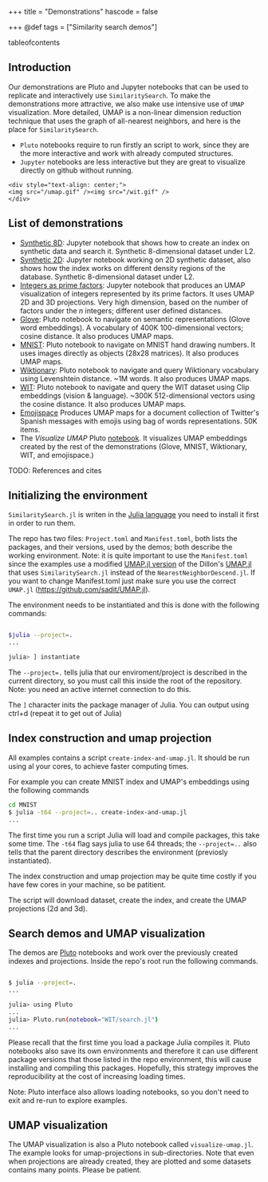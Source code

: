 +++
title = "Demonstrations"
hascode = false

+++
@def tags = ["Similarity search demos"]

tableofcontents

## Introduction

Our demonstrations are Pluto and Jupyter notebooks that can be used to replicate and interactively use `SimilaritySearch`.
To make the demonstrations more attractive, we also make use intensive use of `UMAP` visualization.
More detailed, UMAP is a non-linear dimension reduction technique that uses the graph of all-nearest neighbors,
and here is the place for `SimilaritySearch`.

- `Pluto` notebooks require to run firstly an script to work, since they are the more interactive and work with already computed structures.
- `Jupyter` notebooks are less interactive but they are great to visualize directly on github without running.

~~~
<div style="text-align: center;">
<img src="/umap.gif" /><img src="/wit.gif" />
</div>
~~~


## List of demonstrations
- [Synthetic 8D](https://github.com/sadit/SimilaritySearchDemos/blob/main/synthetic/random-dataset.ipynb): Jupyter notebook that shows how to create an index on synthetic data and search it. Synthetic 8-dimensional dataset under L2.
- [Synthetic 2D](https://github.com/sadit/SimilaritySearchDemos/blob/main/synthetic/2d.ipynb): Jupyter notebook working on 2D synthetic dataset, also shows how the index works on different density regions of the database. Synthetic 8-dimensional dataset under L2.
- [Integers as prime factors](https://github.com/sadit/SimilaritySearchDemos/blob/main/primes/primes-umap.ipynb): Jupyter notebook that produces an UMAP visualization of integers represented by its prime factors. It uses UMAP 2D and 3D projections. Very high dimension, based on the number of factors under the $n$ integers; different user defined distances.
- [Glove](https://github.com/sadit/SimilaritySearchDemos/tree/main/Glove/): Pluto notebook to navigate on semantic representations (Glove word embeddings). A vocabulary of 400K 100-dimensional vectors; cosine distance. It also produces UMAP maps.
- [MNIST](https://github.com/sadit/SimilaritySearchDemos/tree/main/MNIST/): Pluto notebook to navigate on MNIST hand drawing numbers. It uses images directly as objects (28x28 matrices). It also produces UMAP maps.
- [Wiktionary](https://github.com/sadit/SimilaritySearchDemos/tree/main/wiktionary/): Pluto notebook to navigate and query Wiktionary vocabulary using Levenshtein distance. ~1M words. It also produces UMAP maps.
- [WIT](https://github.com/sadit/SimilaritySearchDemos/tree/main/WIT/): Pluto notebook to navigate and query the WIT dataset using Clip embeddings (vision \& language). ~300K 512-dimensional vectors using the cosine distance. It also produces UMAP maps.
- [Emojispace](https://github.com/sadit/SimilaritySearchDemos/tree/main/emojispace/) Produces UMAP maps for a document collection of Twitter's Spanish messages with emojis using bag of words representations. 50K items.
- The _Visualize UMAP_ Pluto [notebook](https://github.com/sadit/SimilaritySearchDemos/blob/main/visualize-umap.jl). It visualizes UMAP embeddings created by the rest of the demonstrations (Glove, MNIST, Wiktionary, WIT, and emojispace.)

TODO: References and cites



## Initializing the environment
`SimilaritySearch.jl` is writen in the [Julia language](https://julialang.org/) you need to install it first in order to run them.

The repo has two files: `Project.toml` and `Manifest.toml`, both lists the packages, and their versions, used by the demos; both describe the working environment. Note: it is quite important to use the `Manifest.toml` since the examples use a modified [UMAP.jl version](https://github.com/sadit/UMAP.jl) of the Dillon's [UMAP.jl](https://github.com/dillondaudert/UMAP.jl) that uses `SimilaritySearch.jl` instead of the `NearestNeighborDescend.jl`. If you want to change Manifest.toml just make sure you use the correct `UMAP.jl` (https://github.com/sadit/UMAP.jl).

The environment needs to be instantiated and this is done with the following commands:

```bash

$julia --project=.
...

julia> ] instantiate
```

The `--project=.` tells julia that our enviroment/project is described in the current directory, so you must call this inside the root of the repository. Note: you need an active internet connection to do this.

The `]` character inits the package manager of Julia. You can output using ctrl+d (repeat it to get out of Julia)


## Index construction and umap projection
All examples contains a script `create-index-and-umap.jl`. It should be run using al your cores, to achieve faster computing times.

For example you can create MNIST index and UMAP's embeddings using the following commands

```bash 
cd MNIST
$ julia -t64 --project=.. create-index-and-umap.jl
...
```

The first time you run a script Julia will load and compile packages, this take some time.
The `-t64` flag says julia to use 64 threads; the `--project=..` also tells that the parent directory describes the environment (previosly instantiated).

The index construction and umap projection may be quite time costly if you have few cores in your machine, so be patitient.

The script will download dataset, create the index, and create the UMAP projections (2d and 3d).
## Search demos and UMAP visualization
The demos are [Pluto](https://github.com/fonsp/Pluto.jl) notebooks and work over the previously created indexes and projections. Inside the repo's root run the following commands.

```bash

$ julia --project=.
...

julia> using Pluto
...
julia> Pluto.run(notebook="WIT/search.jl")
...
```

Please recall that the first time you load a package Julia compiles it. Pluto notebooks also save its own environments and therefore it can use different package versions that those listed in the repo environment, this will cause installing and compiling this packages. Hopefully, this strategy improves the reproducibility at the cost of increasing loading times.

Note: Pluto interface also allows loading notebooks, so you don't need to exit and re-run to explore examples.

## UMAP visualization
The UMAP visualization is also a Pluto notebook called `visualize-umap.jl`. The example looks for umap-projections in sub-directories. Note that even when projections are already created, they are plotted and some datasets contains many points. Please be patient.
